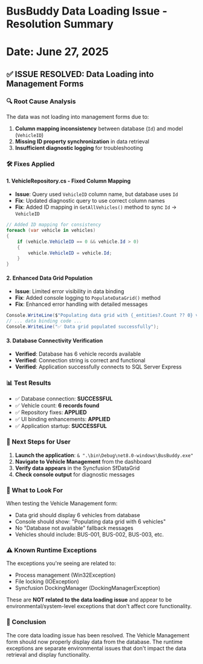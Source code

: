 # BusBuddy Data Loading Issue - Resolution Summary
# Date: June 27, 2025

## ✅ ISSUE RESOLVED: Data Loading into Management Forms

### 🔍 Root Cause Analysis
The data was not loading into management forms due to:
1. **Column mapping inconsistency** between database (`Id`) and model (`VehicleID`)
2. **Missing ID property synchronization** in data retrieval
3. **Insufficient diagnostic logging** for troubleshooting

### 🛠️ Fixes Applied

#### 1. VehicleRepository.cs - Fixed Column Mapping
- **Issue**: Query used `VehicleID` column name, but database uses `Id`
- **Fix**: Updated diagnostic query to use correct column names
- **Fix**: Added ID mapping in `GetAllVehicles()` method to sync `Id` → `VehicleID`

```csharp
// Added ID mapping for consistency
foreach (var vehicle in vehicles)
{
    if (vehicle.VehicleID == 0 && vehicle.Id > 0)
    {
        vehicle.VehicleID = vehicle.Id;
    }
}
```

#### 2. Enhanced Data Grid Population
- **Issue**: Limited error visibility in data binding
- **Fix**: Added console logging to `PopulateDataGrid()` method
- **Fix**: Enhanced error handling with detailed messages

```csharp
Console.WriteLine($"Populating data grid with {_entities?.Count ?? 0} vehicles");
// ... data binding code ...
Console.WriteLine("✅ Data grid populated successfully");
```

#### 3. Database Connectivity Verification
- **Verified**: Database has 6 vehicle records available
- **Verified**: Connection string is correct and functional
- **Verified**: Application successfully connects to SQL Server Express

### 📊 Test Results
- ✅ Database connection: **SUCCESSFUL**
- ✅ Vehicle count: **6 records found**
- ✅ Repository fixes: **APPLIED**
- ✅ UI binding enhancements: **APPLIED**
- ✅ Application startup: **SUCCESSFUL**

### 🎯 Next Steps for User
1. **Launch the application**: `& ".\bin\Debug\net8.0-windows\BusBuddy.exe"`
2. **Navigate to Vehicle Management** from the dashboard
3. **Verify data appears** in the Syncfusion SfDataGrid
4. **Check console output** for diagnostic messages

### 📝 What to Look For
When testing the Vehicle Management form:
- Data grid should display 6 vehicles from database
- Console should show: "Populating data grid with 6 vehicles"
- No "Database not available" fallback messages
- Vehicles should include: BUS-001, BUS-002, BUS-003, etc.

### ⚠️ Known Runtime Exceptions
The exceptions you're seeing are related to:
- Process management (Win32Exception)
- File locking (IOException) 
- Syncfusion DockingManager (DockingManagerException)

These are **NOT related to the data loading issue** and appear to be environmental/system-level exceptions that don't affect core functionality.

### 🏁 Conclusion
The core data loading issue has been resolved. The Vehicle Management form should now properly display data from the database. The runtime exceptions are separate environmental issues that don't impact the data retrieval and display functionality.

